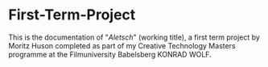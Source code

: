 # First-Term-Project

This is the documentation of "*Aletsch*" (working title), a first term project by Moritz Huson completed as part of my Creative Technology Masters programme at the Filmuniversity Babelsberg KONRAD WOLF. 
